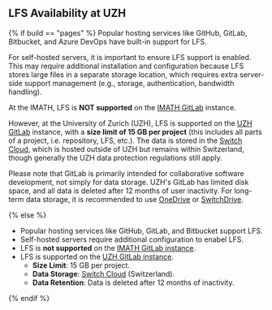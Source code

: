 ## <i class="fab fa-git"></i> LFS Availability at UZH

{% if build == "pages" %}
Popular <i class="fab fa-git"></i> hosting services like GitHub, GitLab, Bitbucket, and Azure DevOps have built-in support for <i class="fab fa-git"></i> LFS.

For self-hosted <i class="fab fa-git"></i> servers, it is important to ensure <i class="fab fa-git"></i> LFS support is enabled. This may require additional installation and configuration because <i class="fab fa-git"></i> LFS stores large files in a separate storage location, which requires extra server-side support management (e.g., storage, authentication, bandwidth handling).

At the IMATH, <i class="fab fa-git"></i> LFS is **NOT supported** on the [IMATH GitLab](https://gitlab.imath.uzh.ch) instance.

However, at the University of Zurich (UZH), <i class="fab fa-git"></i> LFS is supported on the [UZH GitLab](https://gitlab.uzh.ch) instance, with a **size limit of 15 GB per project** (this includes all parts of a project, i.e. <i class="fab fa-git"></i> repository, LFS, etc.). 
The data is stored in the [Switch Cloud](https://www.switch.ch/en/competencies/cloud), which is hosted outside of UZH but remains within Switzerland, though generally the UZH data protection regulations still apply.

Please note that GitLab is primarily intended for collaborative software development, not simply for data storage. 
UZH's GitLab has limited disk space, and all data is deleted after 12 months of user inactivity. 
For long-term data storage, it is recommended to use [OneDrive](https://uzh-my.sharepoint.com/my) or [SwitchDrive](https://drive.switch.ch/).

{% else %}

- Popular <i class="fab fa-git"></i> hosting services like GitHub, GitLab, and Bitbucket support <i class="fab fa-git"></i> LFS.
- Self-hosted <i class="fab fa-git"></i> servers require additional configuration to enabel <i class="fab fa-git"></i> LFS.
- <i class="fab fa-git"></i> LFS is **not supported** on the [IMATH GitLab instance](https://git.math.uzh.ch/).
- <i class="fab fa-git"></i> LFS is supported on the [UZH GitLab instance](https://gitlab.uzh.ch/).
  - **Size Limit**: 15 GB per project.
  - **Data Storage**: [Switch Cloud](https://www.switch.ch/en/competencies/cloud) (Switzerland).
  - **Data Retention**: Data is deleted after 12 months of inactivity.

{% endif %}
